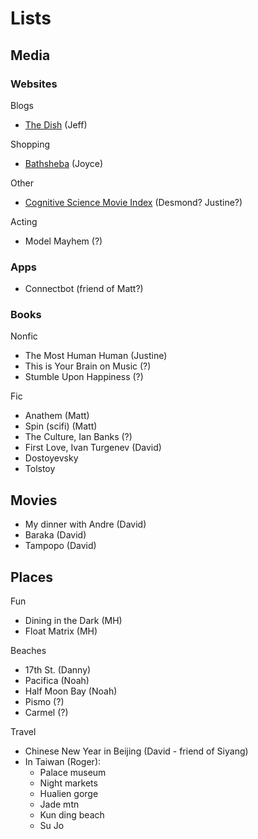 # Lists #

## Media ##

### Websites ###

Blogs

* [The Dish](//dish.andrewsullivan.com) (Jeff)

Shopping

* [Bathsheba](//bathsheba.com) (Joyce)

Other

* [Cognitive Science Movie Index](//www.indiana.edu/~cogfilms/) (Desmond? Justine?)

Acting

* Model Mayhem (?)

### Apps ###

* Connectbot (friend of Matt?)

### Books ###

Nonfic

* The Most Human Human (Justine)
* This is Your Brain on Music (?)
* Stumble Upon Happiness (?)

Fic

* Anathem (Matt)
* Spin (scifi) (Matt)
* The Culture, Ian Banks (?)
* First Love, Ivan Turgenev (David)
* Dostoyevsky
* Tolstoy

## Movies ##

* My dinner with Andre (David)
* Baraka (David)
* Tampopo (David)

## Places ##

Fun

* Dining in the Dark (MH)
* Float Matrix (MH)

Beaches

* 17th St. (Danny)
* Pacifica (Noah)
* Half Moon Bay (Noah)
* Pismo (?)
* Carmel (?)

Travel

* Chinese New Year in Beijing (David - friend of Siyang)
* In Taiwan (Roger):
  * Palace museum
  * Night markets
  * Hualien gorge
  * Jade mtn
  * Kun ding beach
  * Su Jo
